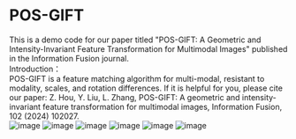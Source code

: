 # POS-GIFT
  This is a demo code for our paper titled "POS-GIFT: A Geometric and Intensity-Invariant Feature Transformation for Multimodal Images" published in the Information Fusion journal.  
Introduction：  
  POS-GIFT is a feature matching algorithm for multi-modal, resistant to modality, scales, and rotation differences.  If it is helpful for you, please cite our paper: Z. Hou, Y. Liu, L. Zhang, POS-GIFT: A geometric and intensity-invariant feature transformation for multimodal images, Information Fusion, 102 (2024) 102027.  
![image](https://github.com/Zhuolu-Hou/POS-GIFT/blob/main/Res/res1.png)
![image](https://github.com/Zhuolu-Hou/POS-GIFT/blob/main/Res/res2.png)
![image](https://github.com/Zhuolu-Hou/POS-GIFT/blob/main/Res/res3.png)
![image](https://github.com/Zhuolu-Hou/POS-GIFT/blob/main/Res/res4.png)
![image](https://github.com/Zhuolu-Hou/POS-GIFT/blob/main/Res/res5.png)
![image](https://github.com/Zhuolu-Hou/POS-GIFT/blob/main/Res/res6.png)  
